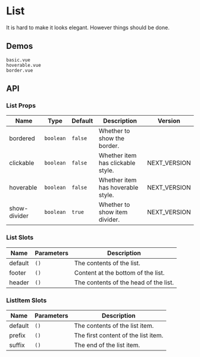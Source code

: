 # List

It is hard to make it looks elegant. However things should be done.

<!--single-column-->

## Demos

```demo
basic.vue
hoverable.vue
border.vue
```

## API

### List Props

| Name | Type | Default | Description | Version |
| --- | --- | --- | --- | --- |
| bordered | `boolean` | `false` | Whether to show the border. |  |
| clickable | `boolean` | `false` | Whether item has clickable style. | NEXT_VERSION |
| hoverable | `boolean` | `false` | Whether item has hoverable style. | NEXT_VERSION |
| show-divider | `boolean` | `true` | Whether to show item divider. | NEXT_VERSION |

### List Slots

| Name    | Parameters | Description                           |
| ------- | ---------- | ------------------------------------- |
| default | `()`       | The contents of the list.             |
| footer  | `()`       | Content at the bottom of the list.    |
| header  | `()`       | The contents of the head of the list. |

### ListItem Slots

| Name    | Parameters | Description                         |
| ------- | ---------- | ----------------------------------- |
| default | `()`       | The contents of the list item.      |
| prefix  | `()`       | The first content of the list item. |
| suffix  | `()`       | The end of the list item.           |

